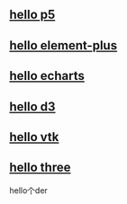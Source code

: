 ---
---
## [hello p5](./mindExpand/README.md)
## [hello element-plus](./elementPlus/README.md)
## [hello echarts](./dataVisualization/README.md)
## [hello d3](./dataVisualization/README.md)
## [hello vtk](./mindExpand/vtk.md)
## [hello three](./mindExpand/three.md)
hello个der

<ClientOnly>
<home></home>
</ClientOnly>